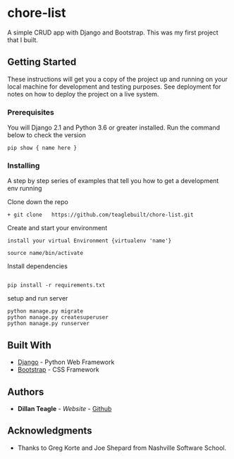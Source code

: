 # chore-list

A simple CRUD app with Django and Bootstrap. This was my first project that I built.

## Getting Started

These instructions will get you a copy of the project up and running on your local machine for development and testing purposes. See deployment for notes on how to deploy the project on a live system.

### Prerequisites

You will Django 2.1 and
Python 3.6 or greater installed. Run the command below to check the version

```
pip show { name here }
```

### Installing

A step by step series of examples that tell you how to get a development env running

Clone down the repo

```
+ git clone   https://github.com/teaglebuilt/chore-list.git

```
Create and start your environment

```
install your virtual Environment {virtualenv 'name'}

source name/bin/activate

```

Install dependencies

```

pip install -r requirements.txt

```

setup and run server

```
python manage.py migrate
python manage.py createsuperuser
python manage.py runserver

```




## Built With

* [Django](http://www.dropwizard.io/1.0.2/docs/) - Python Web Framework
* [Bootstrap](https://rometools.github.io/rome/) - CSS Framework



## Authors

* **Dillan Teagle** - *Website* - [Github](https://github.com/teaglebuilt)


## Acknowledgments

* Thanks to Greg Korte and Joe Shepard from Nashville Software School.
